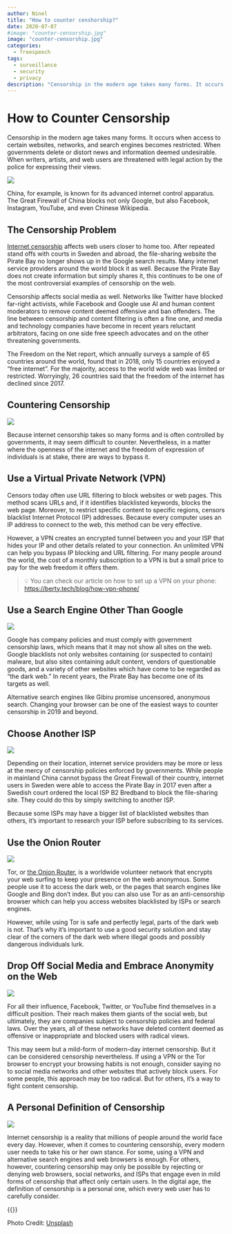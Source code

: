 ```yaml
---
author: Ninel
title: "How to counter censhorship?"
date: 2020-07-07
#image: "counter-censorship.jpg"
image: "counter-censorship.jpg"
categories:
  - freespeech
tags:
  - surveillance
  - security
  - privacy
description: "Censorship in the modern age takes many forms. It occurs when access to certain websites, networks, and search engines becomes restricted. When governments delete or distort news and information deemed undesirable. When writers, artists, and web users are threatened with legal action by the police for expressing their views."
---
```


# How to Counter Censorship

Censorship in the modern age takes many forms. It occurs when access to certain websites, networks, and search engines becomes restricted. When governments delete or distort news and information deemed undesirable. When writers, artists, and web users are threatened with legal action by the police for expressing their views.

![](https://i.imgur.com/2GPt0Ss.jpg)



China, for example, is known for its advanced internet control apparatus. The Great Firewall of China blocks not only Google, but also Facebook, Instagram, YouTube, and even Chinese Wikipedia.

## The Censorship Problem
[Internet censorship](https://en.wikipedia.org/wiki/Internet_censorship#:~:text=Internet%20censorship%20is%20the%20control,or%20on%20their%20own%20initiative.) affects web users closer to home too. After repeated stand offs with courts in Sweden and abroad, the file-sharing website the Pirate Bay no longer shows up in the Google search results. Many internet service providers around the world block it as well. Because the Pirate Bay does not create information but simply shares it, this continues to be one of the most controversial examples of censorship on the web.

Censorship affects social media as well. Networks like Twitter have blocked far-right activists, while Facebook and Google use AI and human content moderators to remove content deemed offensive and ban offenders. The line between censorship and content filtering is often a fine one, and media and technology companies have become in recent years reluctant arbitrators, facing on one side free speech advocates and on the other threatening governments.

The Freedom on the Net report, which annually surveys a sample of 65 countries around the world, found that in 2018, only 15 countries enjoyed a “free internet”. For the majority, access to the world wide web was limited or restricted. Worryingly, 26 countries said that the freedom of the internet has declined since 2017.

## Countering Censorship

![](https://i.imgur.com/M4ZY1O9.jpg)


Because internet censorship takes so many forms and is often controlled by governments, it may seem difficult to counter. Nevertheless, in a matter where the openness of the internet and the freedom of expression of individuals is at stake, there are ways to bypass it.

## Use a Virtual Private Network (VPN)
Censors today often use URL filtering to block websites or web pages. This method scans URLs and, if it identifies blacklisted keywords, blocks the web page. Moreover, to restrict specific content to specific regions, censors blacklist Internet Protocol (IP) addresses. Because every computer uses an IP address to connect to the web, this method can be very effective.

However, a VPN creates an encrypted tunnel between you and your ISP that hides your IP and other details related to your connection. An unlimited VPN can help you bypass IP blocking and URL filtering. For many people around the world, the cost of a monthly subscription to a VPN is but a small price to pay for the web freedom it offers them.

> 💡 You can check our article on how to set up a VPN on your phone: https://berty.tech/blog/how-vpn-phone/

## Use a Search Engine Other Than Google

![](https://i.imgur.com/NahWVmZ.jpg)

Google has company policies and must comply with government censorship laws, which means that it may not show all sites on the web. Google blacklists not only websites containing (or suspected to contain) malware, but also sites containing adult content, vendors of questionable goods, and a variety of other websites which have come to be regarded as “the dark web.” In recent years, the Pirate Bay has become one of its targets as well.

Alternative search engines like Gibiru promise uncensored, anonymous search. Changing your browser can be one of the easiest ways to counter censorship in 2019 and beyond.

## Choose Another ISP

![](https://i.imgur.com/6ZIt7Vs.jpg)


Depending on their location, internet service providers may be more or less at the mercy of censorship policies enforced by governments. While people in mainland China cannot bypass the Great Firewall of their country, internet users in Sweden were able to access the Pirate Bay in 2017 even after a Swedish court ordered the local ISP B2 Bredband to block the file-sharing site. They could do this by simply switching to another ISP.

Because some ISPs may have a bigger list of blacklisted websites than others, it’s important to research your ISP before subscribing to its services.

## Use the Onion Router

![](https://i.imgur.com/dvSo5qd.jpg)


Tor, or [the Onion Router](https://www.torproject.org/), is a worldwide volunteer network that encrypts your web surfing to keep your presence on the web anonymous. Some people use it to access the dark web, or the pages that search engines like Google and Bing don’t index. But you can also use Tor as an anti-censorship browser which can help you access websites blacklisted by ISPs or search engines.

However, while using Tor is safe and perfectly legal, parts of the dark web is not. That’s why it’s important to use a good security solution and stay clear of the corners of the dark web where illegal goods and possibly dangerous individuals lurk.

## Drop Off Social Media and Embrace Anonymity on the Web

![](https://i.imgur.com/K2zat89.jpg)

For all their influence, Facebook, Twitter, or YouTube find themselves in a difficult position. Their reach makes them giants of the social web, but ultimately, they are companies subject to censorship policies and federal laws. Over the years, all of these networks have deleted content deemed as offensive or inappropriate and blocked users with radical views.

This may seem but a mild-form of modern-day internet censorship. But it can be considered censorship nevertheless. If using a VPN or the Tor browser to encrypt your browsing habits is not enough, consider saying no to social media networks and other websites that actively block users. For some people, this approach may be too radical. But for others, it’s a way to fight content censorship.

## A Personal Definition of Censorship


![](https://i.imgur.com/a28D83S.jpg)

Internet censorship is a reality that millions of people around the world face every day. However, when it comes to countering censorship, every modern user needs to take his or her own stance. For some, using a VPN and alternative search engines and web browsers is enough. For others, however, countering censorship may only be possible by rejecting or denying web browsers, social networks, and ISPs that engage even in mild forms of censorship that affect only certain users. In the digital age, the definition of censorship is a personal one, which every web user has to carefully consider.



 {{<tweet id="1276140407190179853">}}

Photo Credit: [Unsplash](https://unsplash.com/) 
